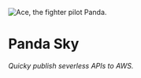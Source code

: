 ![Ace, the fighter pilot Panda.](./logo.jpg)

# Panda Sky

_Quicky publish severless APIs to AWS._



